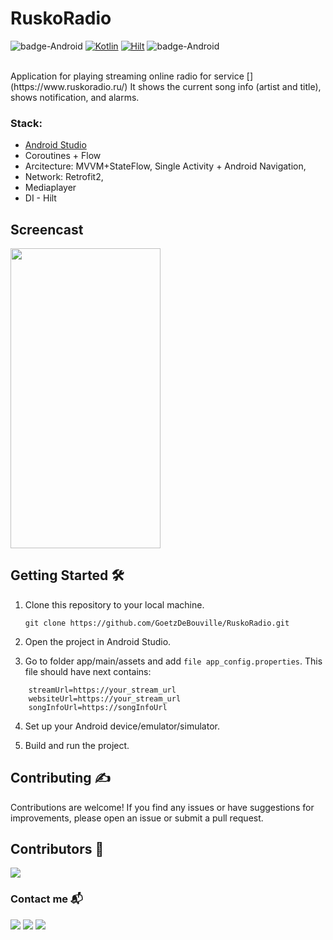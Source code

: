 # RuskoRadio

![badge-Android](https://img.shields.io/badge/Platform-Android-brightgreen)
[![Kotlin](https://img.shields.io/badge/Kotlin-1.9.22-blue.svg?style=flat&logo=kotlin)](https://kotlinlang.org)
[![Hilt](https://img.shields.io/badge/Hilt-2.49-red.svg?style=flat&logo=Hilt)](https://dagger.dev/hilt/)
![badge-Android](https://img.shields.io/badge/ksp-brightgreen)

<br>
Application for playing streaming online radio for service [](https://www.ruskoradio.ru/)
It shows the current song info (artist and title), shows notification, and alarms.
<br>

### Stack: 
- [Android Studio](https://developer.android.com/studio/intro)
- Coroutines + Flow
- Arcitecture: MVVM+StateFlow, Single Activity + Android Navigation,
- Network: Retrofit2,
- Mediaplayer
- DI - Hilt

## Screencast 
<img src="./screenshots/000screncast.gif" width="240" height="480"> 

## Getting Started 🛠

1. Clone this repository to your local machine.
    ```text
    git clone https://github.com/GoetzDeBouville/RuskoRadio.git
    ```

2. Open the project in Android Studio.
   
3. Go to folder app/main/assets and add `file app_config.properties`. This file should have next contains:
```text
    streamUrl=https://your_stream_url
    websiteUrl=https://your_stream_url
    songInfoUrl=https://songInfoUrl
```
4. Set up your Android device/emulator/simulator.

5. Build and run the project.


## Contributing :writing_hand:

Contributions are welcome! If you find any issues or have suggestions for improvements, please open an issue or submit a pull request.


## Contributors 📢

<a href="https://github.com/GoetzDeBouville/RuskoRadio/graphs/contributors">
    <img src="https://contrib.rocks/image?repo=GoetzDeBouville/RuskoRadio"/>
</a>


### Contact me  📬

<p align="left">

[![](https://img.shields.io/badge/LinkedIn-0077B5?style=for-the-badge&logo=linkedin&logoColor=white)](https://www.linkedin.com/in/aleksey-zinchenko-9b3760252/)
[![](https://img.shields.io/badge/Telegram-0077B5?style=for-the-badge&logo=telegram&logoColor=white)](https://t.me/heoderer)
[![](https://img.shields.io/badge/Facebook-0077B5?style=for-the-badge&logo=facebook&logoColor=white)](https://www.facebook.com/double.conscience)
</p>
